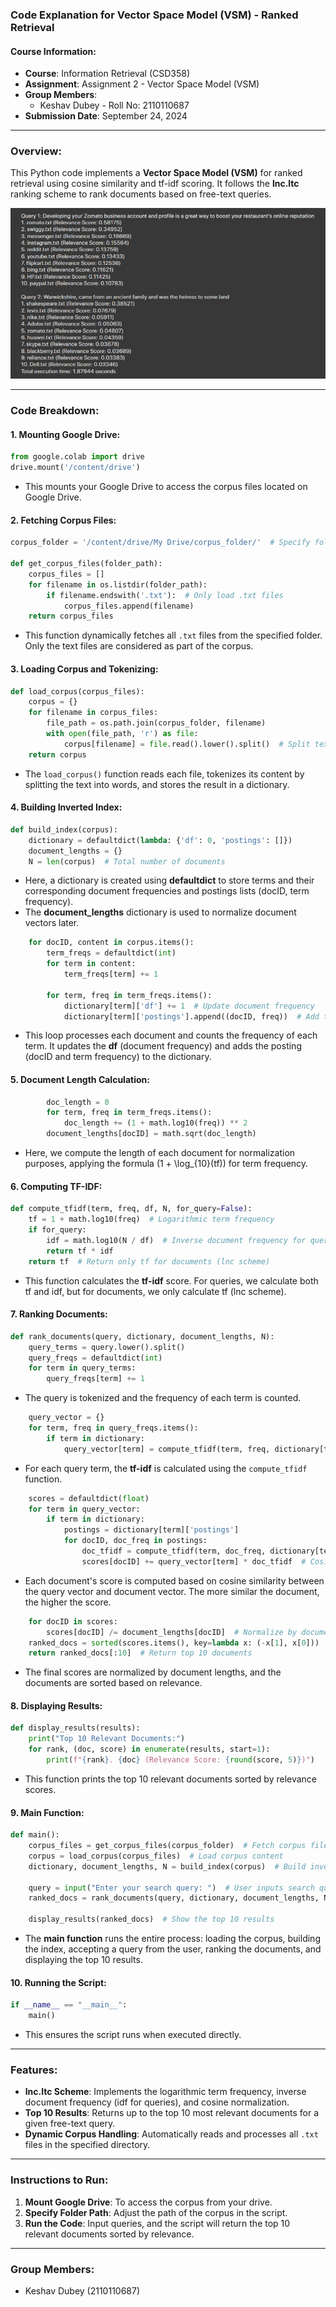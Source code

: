 ### Code Explanation for Vector Space Model (VSM) - Ranked Retrieval


#### **Course Information**:
- **Course**: Information Retrieval (CSD358)
- **Assignment**: Assignment 2 - Vector Space Model (VSM)
- **Group Members**:
  - Keshav Dubey - Roll No: 2110110687
- **Submission Date**: September 24, 2024

---

### **Overview**:
This Python code implements a **Vector Space Model (VSM)** for ranked retrieval using cosine similarity and tf-idf scoring. It follows the **lnc.ltc** ranking scheme to rank documents based on free-text queries.


![Output](./Output%20Photo.png)

---

### **Code Breakdown**:

#### 1. **Mounting Google Drive**:
```python
from google.colab import drive
drive.mount('/content/drive')
```
- This mounts your Google Drive to access the corpus files located on Google Drive.

#### 2. **Fetching Corpus Files**:
```python
corpus_folder = '/content/drive/My Drive/corpus_folder/'  # Specify folder path

def get_corpus_files(folder_path):
    corpus_files = []
    for filename in os.listdir(folder_path):
        if filename.endswith('.txt'):  # Only load .txt files
            corpus_files.append(filename)
    return corpus_files
```
- This function dynamically fetches all `.txt` files from the specified folder. Only the text files are considered as part of the corpus.

#### 3. **Loading Corpus and Tokenizing**:
```python
def load_corpus(corpus_files):
    corpus = {}
    for filename in corpus_files:
        file_path = os.path.join(corpus_folder, filename)
        with open(file_path, 'r') as file:
            corpus[filename] = file.read().lower().split()  # Split text into words (tokens)
    return corpus
```
- The `load_corpus()` function reads each file, tokenizes its content by splitting the text into words, and stores the result in a dictionary.

#### 4. **Building Inverted Index**:
```python
def build_index(corpus):
    dictionary = defaultdict(lambda: {'df': 0, 'postings': []})
    document_lengths = {}
    N = len(corpus)  # Total number of documents
```
- Here, a dictionary is created using **defaultdict** to store terms and their corresponding document frequencies and postings lists (docID, term frequency).
- The **document_lengths** dictionary is used to normalize document vectors later.

```python
    for docID, content in corpus.items():
        term_freqs = defaultdict(int)
        for term in content:
            term_freqs[term] += 1
        
        for term, freq in term_freqs.items():
            dictionary[term]['df'] += 1  # Update document frequency
            dictionary[term]['postings'].append((docID, freq))  # Add to postings list
```
- This loop processes each document and counts the frequency of each term. It updates the **df** (document frequency) and adds the posting (docID and term frequency) to the dictionary.

#### 5. **Document Length Calculation**:
```python
        doc_length = 0
        for term, freq in term_freqs.items():
            doc_length += (1 + math.log10(freq)) ** 2
        document_lengths[docID] = math.sqrt(doc_length)
```
- Here, we compute the length of each document for normalization purposes, applying the formula \(1 + \log_{10}(tf)\) for term frequency.

#### 6. **Computing TF-IDF**:
```python
def compute_tfidf(term, freq, df, N, for_query=False):
    tf = 1 + math.log10(freq)  # Logarithmic term frequency
    if for_query:
        idf = math.log10(N / df)  # Inverse document frequency for queries
        return tf * idf
    return tf  # Return only tf for documents (lnc scheme)
```
- This function calculates the **tf-idf** score. For queries, we calculate both tf and idf, but for documents, we only calculate tf (lnc scheme).

#### 7. **Ranking Documents**:
```python
def rank_documents(query, dictionary, document_lengths, N):
    query_terms = query.lower().split()
    query_freqs = defaultdict(int)
    for term in query_terms:
        query_freqs[term] += 1
```
- The query is tokenized and the frequency of each term is counted.

```python
    query_vector = {}
    for term, freq in query_freqs.items():
        if term in dictionary:
            query_vector[term] = compute_tfidf(term, freq, dictionary[term]['df'], N, for_query=True)
```
- For each query term, the **tf-idf** is calculated using the `compute_tfidf` function.

```python
    scores = defaultdict(float)
    for term in query_vector:
        if term in dictionary:
            postings = dictionary[term]['postings']
            for docID, doc_freq in postings:
                doc_tfidf = compute_tfidf(term, doc_freq, dictionary[term]['df'], N, for_query=False)
                scores[docID] += query_vector[term] * doc_tfidf  # Cosine similarity calculation
```
- Each document's score is computed based on cosine similarity between the query vector and document vector. The more similar the document, the higher the score.

```python
    for docID in scores:
        scores[docID] /= document_lengths[docID]  # Normalize by document length
    ranked_docs = sorted(scores.items(), key=lambda x: (-x[1], x[0]))  # Sort by relevance
    return ranked_docs[:10]  # Return top 10 documents
```
- The final scores are normalized by document lengths, and the documents are sorted based on relevance.

#### 8. **Displaying Results**:
```python
def display_results(results):
    print("Top 10 Relevant Documents:")
    for rank, (doc, score) in enumerate(results, start=1):
        print(f"{rank}. {doc} (Relevance Score: {round(score, 5)})")
```
- This function prints the top 10 relevant documents sorted by relevance scores.

#### 9. **Main Function**:
```python
def main():
    corpus_files = get_corpus_files(corpus_folder)  # Fetch corpus files
    corpus = load_corpus(corpus_files)  # Load corpus content
    dictionary, document_lengths, N = build_index(corpus)  # Build inverted index
    
    query = input("Enter your search query: ")  # User inputs search query
    ranked_docs = rank_documents(query, dictionary, document_lengths, N)  # Rank documents
    
    display_results(ranked_docs)  # Show the top 10 results
```
- The **main function** runs the entire process: loading the corpus, building the index, accepting a query from the user, ranking the documents, and displaying the top 10 results.

#### 10. **Running the Script**:
```python
if __name__ == "__main__":
    main()
```
- This ensures the script runs when executed directly.

---

### **Features**:
- **lnc.ltc Scheme**: Implements the logarithmic term frequency, inverse document frequency (idf for queries), and cosine normalization.
- **Top 10 Results**: Returns up to the top 10 most relevant documents for a given free-text query.
- **Dynamic Corpus Handling**: Automatically reads and processes all `.txt` files in the specified directory.

---

### **Instructions to Run**:
1. **Mount Google Drive**: To access the corpus from your drive.
2. **Specify Folder Path**: Adjust the path of the corpus in the script.
3. **Run the Code**: Input queries, and the script will return the top 10 relevant documents sorted by relevance.

---

### **Group Members**:  
- Keshav Dubey (2110110687)

